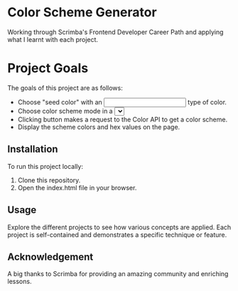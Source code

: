 # Color Scheme Generator
Working through Scrimba's Frontend Developer Career Path and applying what I learnt with each project.

# Project Goals

The goals of this project are as follows:

- Choose "seed color" with an <input> type of color.
- Choose color scheme mode in a <select> box.
- Clicking button makes a request to the Color API to get a color scheme.
- Display the scheme colors and hex values on the page.

## Installation
To run this project locally:

1. Clone this repository.
2. Open the index.html file in your browser.

## Usage
Explore the different projects to see how various concepts are applied. Each project is self-contained and demonstrates a specific technique or feature.

## Acknowledgement
A big thanks to Scrimba for providing an amazing community and enriching lessons.
